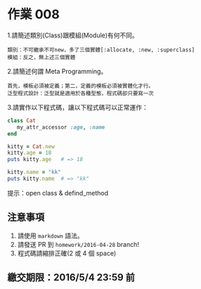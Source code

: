 # 作業 008

1.請簡述類別(Class)跟模組(Module)有何不同。
```
類別：不可繼承不可new，多了三個實體[:allocate, :new, :superclass]
模組：反之，無上述三個實體
```
2.請簡述何謂 Meta Programming。
```
首先，模板必須被定義；第二，定義的模板必須被實體化才行。
泛型程式設計：泛型就是適用於各種型態，程式碼卻只要寫一次
```
3.請實作以下程式碼，讓以下程式碼可以正常運作：

```ruby
class Cat
   my_attr_accessor :age, :name
end

kitty = Cat.new
kitty.age = 18
puts kitty.age   # => 18

kitty.name = "kk"
puts kitty.name  # => "kk"
```

提示：open class & defind_method

## 注意事項

1. 請使用 `markdown` 語法。
2. 請發送 PR 到 `homework/2016-04-28` branch!
3. 程式碼請縮排正確(2 或 4 個 space)

## 繳交期限：2016/5/4 23:59 前
